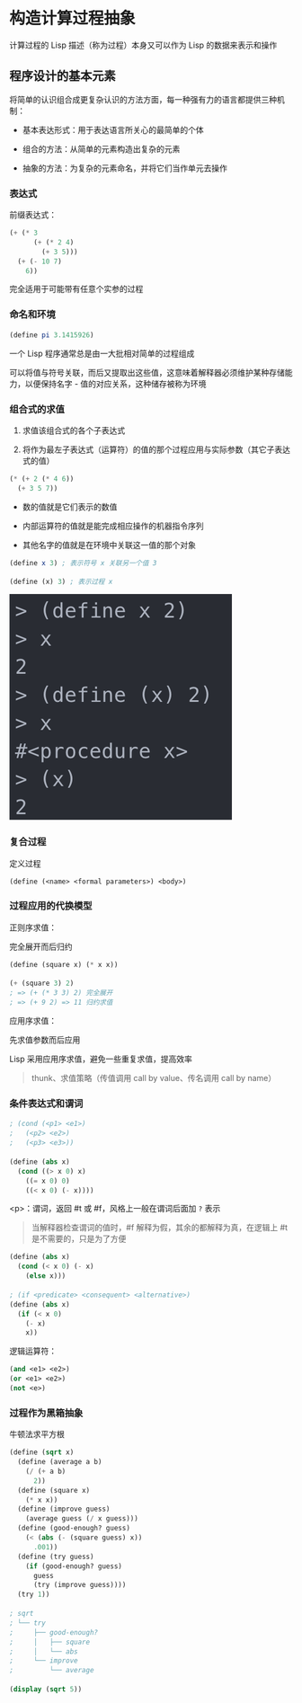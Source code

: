 # 构造计算过程抽象

计算过程的 Lisp 描述（称为过程）本身又可以作为 Lisp 的数据来表示和操作

## 程序设计的基本元素

将简单的认识组合成更复杂认识的方法方面，每一种强有力的语言都提供三种机制：

* 基本表达形式：用于表达语言所关心的最简单的个体

* 组合的方法：从简单的元素构造出复杂的元素

* 抽象的方法：为复杂的元素命名，并将它们当作单元去操作

### 表达式

前缀表达式：

```scheme
(+ (* 3
      (+ (* 2 4)
        (+ 3 5)))
  (+ (- 10 7)
    6))
```

完全适用于可能带有任意个实参的过程

### 命名和环境

```scheme
(define pi 3.1415926)
```

一个 Lisp 程序通常总是由一大批相对简单的过程组成

可以将值与符号关联，而后又提取出这些值，这意味着解释器必须维护某种存储能力，以便保持名字 - 值的对应关系，这种储存被称为环境

### 组合式的求值

1. 求值该组合式的各个子表达式

2. 将作为最左子表达式（运算符）的值的那个过程应用与实际参数（其它子表达式的值）

```scheme
(* (+ 2 (* 4 6))
  (+ 3 5 7))
```

* 数的值就是它们表示的数值

* 内部运算符的值就是能完成相应操作的机器指令序列

* 其他名字的值就是在环境中关联这一值的那个对象

```scheme
(define x 3) ; 表示符号 x 关联另一个值 3

(define (x) 3) ; 表示过程 x
```

![define](./images/define.png)

### 复合过程

定义过程

```scheme
(define (<name> <formal parameters>) <body>)
```

### 过程应用的代换模型

正则序求值：

完全展开而后归约

```scheme
(define (square x) (* x x))

(+ (square 3) 2)
; => (+ (* 3 3) 2) 完全展开
; => (+ 9 2) => 11 归约求值
```

应用序求值：

先求值参数而后应用

Lisp 采用应用序求值，避免一些重复求值，提高效率

> thunk、求值策略（传值调用 call by value、传名调用 call by name）

### 条件表达式和谓词

```scheme
; (cond (<p1> <e1>)
;   (<p2> <e2>)
;   (<p3> <e3>))

(define (abs x)
  (cond ((> x 0) x)
    ((= x 0) 0)
    ((< x 0) (- x))))
```

\<p\>：谓词，返回 #t 或 #f，风格上一般在谓词后面加 `?` 表示

> 当解释器检查谓词的值时，#f 解释为假，其余的都解释为真，在逻辑上 #t 是不需要的，只是为了方便

```scheme
(define (abs x)
  (cond (< x 0) (- x)
    (else x)))

; (if <predicate> <consequent> <alternative>)
(define (abs x)
  (if (< x 0)
    (- x)
    x))
```

逻辑运算符：

```scheme
(and <e1> <e2>)
(or <e1> <e2>)
(not <e>)
```

### 过程作为黑箱抽象

牛顿法求平方根

```scheme
(define (sqrt x)
  (define (average a b)
    (/ (+ a b)
      2))
  (define (square x)
    (* x x))
  (define (improve guess)
    (average guess (/ x guess)))
  (define (good-enough? guess)
    (< (abs (- (square guess) x))
      .001))
  (define (try guess)
    (if (good-enough? guess)
      guess
      (try (improve guess))))
  (try 1))

; sqrt
; └── try
;     ├── good-enough?
;     │   ├── square
;     │   └── abs
;     └── improve
;         └── average

(display (sqrt 5))
```
